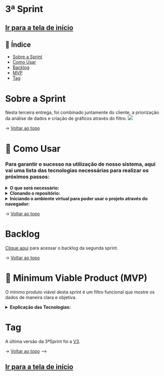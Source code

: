 <br id="topo">

# 3ª Sprint

## [Ir para a tela de início](./../../../README.md)

## :mag_right: Índice

* [Sobre a Sprint](#SobreASprint)
* [Como Usar](#comoUsar)
* [Backlog](#backlog)
* [MVP](#MVP)
* [Tag](#tag)

<span id="SobreASprint"></span>

# Sobre a Sprint
Nesta terceira entrega, foi combinado juntamente do cliente, a priorização da análise de dados e criação de gráficos através do filtro.
<img src="https://github.com/equipedevo/API_1/blob/main/doc/sprint/Site_sprint3.gif?raw=true"></br>

→ [Voltar ao topo](#topo)</br>

<span id="comoUsar"></span>

# :wrench: Como Usar
<h3>Para garantir o sucesso na utilização de nosso sistema, aqui vai uma lista das tecnologias necessárias para realizar os próximos passos:</h3>

<details>
  <summary><b>O que será necessário:</b></summary>

  1. <a href="https://git-scm.com/downloads">Git</a> Precisaremos do git para realizarmos a clonagem do nosso repositório do github.

  2. <a href="https://www.python.org/downloads">Python</a> Recomendamos que você instale uma versão superior à 3.6, nós particularmente utilizamos a 3.11, mas qualquer uma a partir do 3.7 irá funcionar, não esqueça de na hora da instalação, marcar a opção da instalação do pip, pois precisaremos dele para o ambiente virtual.
</details>

<details>
  <summary><b>Clonando o repositório:</b></summary>

1. Para clonar (baixar) o projeto e utiliza-lo no seu computador, siga os seguintes passos:

```
Crie uma pasta onde deseja clonar o projeto e abra-a
Clique no link do diretório ou utilize o comando "CTRL+L" no seu teclado
Digite "cmd" (sem aspas) e pressione "Enter"

Um prompt de comando (cmd) irá abrir, copie o comando todo abaixo e de "Enter"
git clone https://github.com/equipedevo/API_1
``` 

2. Ainda no cmd, você precisará ir para a pasta src, para isso, execute os seguintes comandos, linha por linha:
```
cd API_1/
cd src/
```
</details>


<details>
<summary><b>Iniciando o ambiente virtual para poder usar o projeto através do navegador:</b></summary> 

 1. Após entrar na pasta src, digite os seguintes comandos:
  ```
  python -m venv venv
  .\venv\Scripts\activate
  pip install -r requirements.txt
  flask run
  ```

 2. Após realizar o comando "flask run", clique no link que aparece no cmd segurando o botão "CTRL" no seu teclado, ou então simplesmente acesse este link: <a href="http://127.0.0.1:5000">http://127.0.0.1:5000</a>

 3. Após finalizar o uso do nosso site, para sair do ambiente virtual, execute o seguinte comando:
  ```
  CTRL+C (teclado)
  (digite) deactivate
  ```

</details>

→ [Voltar ao topo](#topo)

<span id="backlog"></span>

# Backlog

[Clique aqui](./Backlog_sprint.md) para acessar o backlog da segunda sprint.

→ [Voltar ao topo](#topo)

<span id="MVP"></span>

# :triangular_flag_on_post: Minimum Viable Product (MVP)

O mínimo produto viável desta sprint é um filtro funcional que mostre os dados de maneira clara e objetiva.

<details>
  <summary><b>Explicação das Tecnologias:</b></summary>
  <br>
  1. <a href="https://www.w3schools.com/html/">HTML</a>: Utilizado para toda a estruturação das páginas do nosso site<br>
  2. <a href="https://www.w3schools.com/css/">CSS</a>: Utilizado para toda a estilização das páginas do nosso site<br>
  3. <a href="https://flask.palletsprojects.com/en/2.2.x/">Flask</a>: Utilizado para fazer as rotas do nosso site e facilitar manutenção do mesmo, já que fazemos o uso do "base.html", onde está incluído tudo que será equivalente em todas as páginas do site<br>
  4. <a href="https://www.w3schools.com/js/default.asp">JavaScript</a>: Utilizado para as funcionalidades do filtro da página de consultas<br>
  5. <a href="https://www.w3schools.com/python/default.asp">Python</a>: Utilizado para fazer a construção dos gráficos através de arquivos .csv já criados
</details>

<span id="tag"></span>

# Tag

A última versão da 3ªSprint foi a [V3](https://github.com/equipedevo/API_1/releases/tag/V3.0).

→ [Voltar ao topo](#topo)
 -->
## [Ir para a tela de início](https://github.com/equipedevo/API_1/)
